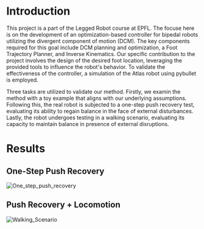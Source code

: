 # Introduction

This project is a part of the Legged Robot course at EPFL. The focuse here is on the development of an optimization-based controller for bipedal robots utilizing the divergent component of motion (DCM). The key components required for this goal include DCM planning and optimization, a Foot Trajectory Planner, and Inverse Kinematics. Our specific contribution to the project involves the design of the desired foot location, leveraging the provided tools to influence the robot's behavior. To validate the effectiveness of the controller, a simulation of the Atlas robot using pybullet is employed. 

Three tasks are utilized to validate our method. Firstly, we examin the method with a toy example that aligns with our underlying assumptions. Following this, the real robot is subjected to a one-step push recovery test, evaluating its ability to regain balance in the face of external disturbances. Lastly, the robot undergoes testing in a walking scenario, evaluating its capacity to maintain balance in presence of external disruptions.

# Results
## One-Step Push Recovery
![One_step_push_recovery](https://github.com/amirrazmjoo/ATLAS_balance_EPFL_course/blob/main/gif/push_recovery.gif)
## Push Recovery + Locomotion
![Walking_Scenario](https://github.com/amirrazmjoo/ATLAS_balance_EPFL_course/blob/main/gif/walking.gif)
